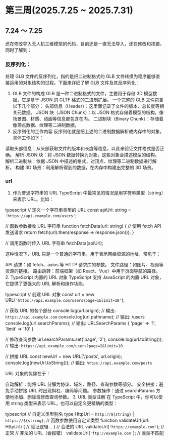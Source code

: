 # 第三周(2025.7.25 ~ 2025.7.31)

## 7.24 ～ 7.25
还在修改导入无人机三维模型的代码，目前还是一直无法导入，还在修改和找错。
同时了解到：
### 反序列化：
处理 GLB 文件的反序列化，指的是把二进制格式的 GLB 文件转换为程序能够直接运用的对象结构的过程。下面来详细了解 GLB 文件及其反序列化：
1. GLB 文件的构成
GLB 是一种二进制格式的文件，主要用于存储 3D 模型数据，它是基于 JSON 的 GLTF 格式的二进制扩展。
一个完整的 GLB 文件包含以下几个部分：
头部信息（Header）：这里面记录了文件的版本、总长度等相关元数据。
JSON 块（JSON Chunk）：以 JSON 格式存储着模型的结构，像场景图、材质、动画等信息都包含在内。
二进制块（Binary Chunk）：存储着像顶点数据、纹理等二进制数据。
2. 反序列化的工作内容
反序列化就是把上述的二进制数据解析成内存中的对象，具体工作如下：

读取头部信息：从头部获取文件的版本和长度等信息，以此来验证文件格式是否正确。
解析 JSON 块：将 JSON 数据转换为对象，这些对象会描述模型的结构。
解析二进制块：依据 JSON 中描述的格式，对顶点、纹理等二进制数据进行解析。
构建 3D 场景：利用解析得到的数据，在内存中构建出完整的 3D 场景。

### url
1. 作为普通字符串的 URL
TypeScript 中最常见的情况是用字符串类型（string）来表示 URL。比如：

typescript
// 定义一个字符串类型的 URL
const apiUrl: string = `'https://api.example.com/users'`;

// 函数参数接收 URL 字符串
function fetchData(url: string) {
  // 使用 fetch API 发送请求
  return fetch(url).then(response => response.json());
}

// 调用函数时传入 URL 字符串
fetchData(apiUrl);

这种情况下，URL 只是一个普通的字符串，用于表示网络资源的地址，常见于：

API 请求：如 fetch、axios 等 HTTP 请求库的参数。
文件路径：如图片、视频等资源的链接。
路由跳转：前端框架（如 React、Vue）中用于页面导航的路径。
2. TypeScript 内置的 URL 对象
TypeScript 支持 JavaScript 的内置 URL 对象，它提供了更强大的 URL 解析和操作功能。

typescript
// 创建 URL 对象
const url = new URL(`'https://api.example.com/users?page=1&limit=10'`);

// 获取 URL 的各个部分
console.log(url.origin);      // 输出: `https://api.example.com`
console.log(url.pathname);    // 输出: /users
console.log(url.searchParams); // 输出: URLSearchParams { 'page' => '1', 'limit' => '10' }

// 修改查询参数
url.searchParams.set('page', '2');
console.log(url.toString());  // 输出: `https://api.example.com/users?page=2&limit=10`

// 拼接 URL
const newUrl = new URL('/posts', url.origin);
console.log(newUrl.toString()); // 输出: `https://api.example.com/posts`

URL 对象的优势在于：

自动解析：能将 URL 分解为协议、域名、路径、查询参数等部分。
安全拼接：避免手动拼接 URL 时出现斜杠、编码等问题。
参数操作：通过 searchParams 方便地添加、删除或修改查询参数。
3. URL 类型注解
在 TypeScript 中，你可以使用 string 类型来表示 URL，也可以自定义更精确的类型：

typescript
// 自定义类型别名
type HttpUrl = `http://${string}` | `https://${string}`;
// 函数参数使用自定义类型
function validateUrl(url: HttpUrl) {
  // 验证逻辑...
}
// 合法的 URL
validateUrl(`'https://example.com'`); // 正常
// 非法的 URL（会报错）
validateUrl(`'ftp://example.com'`);   // 类型不匹配

